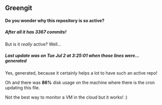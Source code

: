 ## Greengit

#### Do you wonder why this repository is so active?

##### After all it has 3367 commits!

But is it *really* active? Well...

##### Last update was on Tue Jul 2 at 3:25:01 when those lines were... generated

Yes, generated, because it certainly helps a lot to have such an active repo!

Oh and there was **86%** disk usage on the machine
where there is the cron updating this file.

Not the best way to monitor a VM in the cloud but it works! :)
